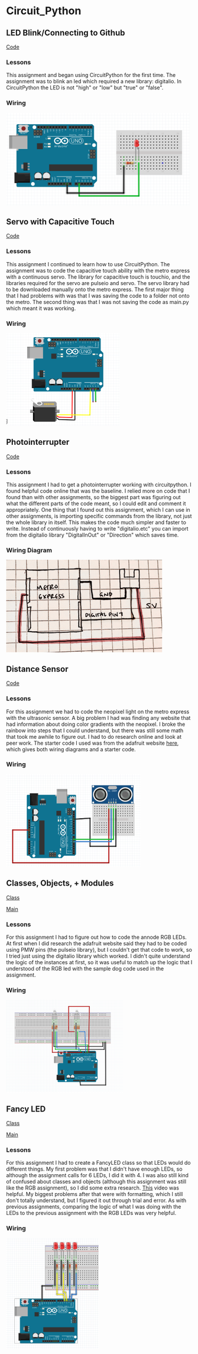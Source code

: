 # Circuit_Python

## LED Blink/Connecting to Github
[Code](https://github.com/hnovak94/Circuit_Python/blob/main/code/led_blink.py)
### Lessons

This assignment and began using CircuitPython for the first time. The assignment was to blink an led which required a new library: digitalio. In CircuitPython the LED is not "high" or "low" but "true" or "false". 

### Wiring

<img src = "https://github.com/hnovak94/Circuit_Python/blob/main/media%2Bwiring/led_blink_wd.png" height = "250">

## Servo with Capacitive Touch

[Code](https://github.com/hnovak94/Circuit_Python/blob/main/code/cp_servo.py)

### Lessons

This assignment I continued to learn how to use CircuitPython. The assignment was to code the capacitive touch ability with the metro express with a continuous servo. The library for capacitive touch is touchio, and the libraries required for the servo are pulseio and servo. The servo library had to be downloaded manually onto the metro express. The first major thing that I had problems with was that I was saving the code to a folder not onto the metro. The second thing was that I was not saving the code as main.py which meant it was working. 

### Wiring

<img src= "https://github.com/hnovak94/Circuit_Python/blob/main/media%2Bwiring/cp_servo_wd.png" height = "250">

## Photointerrupter
[Code](https://github.com/hnovak94/Circuit_Python/blob/main/code/photointerrupt_cp.py)
### Lessons

This assignment I had to get a photointerrupter working with circuitpython. I found helpful code online that was the baseline. I relied more on code that I found than with other assignments, so the biggest part was figuring out what the different parts of the code meant, so I could edit and comment it appropriately. One thing that I found out this assignment, which I can use in other assignments, is importing specific commands from the library, not just the whole library in itself. This makes the code much simpler and faster to write. Instead of continuously having to write "digitalio.etc" you can import from the digitalio library "DigitalInOut" or "Direction" which saves time. 

### Wiring Diagram

<img src= "https://github.com/hnovak94/Circuit_Python/blob/main/media_wiring/p.interrupt_wd.png" height = "250">

## Distance Sensor

[Code](https://github.com/hnovak94/Circuit_Python/blob/main/media_wiring/hcsr04.py)

### Lessons

For this assignment we had to code the neopixel light on the metro express with the ultrasonic sensor. A big problem I had was finding any website that had information about doing color gradients with the neopixel. I broke the rainbow into steps that I could understand, but there was still some math that took me awhile to figure out. I had to do research online and look at peer work. The starter code I used was from the adafruit website [here](https://learn.adafruit.com/ultrasonic-sonar-distance-sensors/python-circuitpython), which gives both wiring diagrams and a starter code.  

### Wiring
<img src= "https://github.com/hnovak94/Circuit_Python/blob/main/code/hcsr04_wd.png" height = "250">

## Classes, Objects, + Modules
[Class](https://github.com/hnovak94/Circuit_Python/blob/main/code/rgb_class/RGB.py)

[Main](https://github.com/hnovak94/Circuit_Python/blob/main/code/rgb_class/rgb_main.py)

### Lessons
For this assignment I had to figure out how to code the annode RGB LEDs. At first when I did research the adafruit website said they had to be coded using PMW pins (the pulseio library), but I couldn't get that code to work, so I tried just using the digitalio library which worked. I didn't quite understand the logic of the instances at first, so it was useful to match up the logic that I understood of the RGB led with the sample dog code used in the assignment.  
### Wiring
<img src= "https://github.com/hnovak94/Circuit_Python/blob/main/media_wiring/rgb_class_wd.png" height = "250">

## Fancy LED
[Class](https://github.com/hnovak94/Circuit_Python/blob/main/code/fancyLED.py)

[Main](https://github.com/hnovak94/Circuit_Python/blob/main/code/fancyLED_main.py)

### Lessons
For this assignment I had to create a FancyLED class so that LEDs would do different things. My first problem was that I didn't have enough LEDs, so although the assignment calls for 6 LEDs, I did it with 4. I was also still kind of confused about classes and objects (although this assignment was still like the RGB assignment), so I did some extra research. [This](https://www.youtube.com/watch?v=8yjkWGRlUmY) video was helpful. My biggest problems after that were with formatting, which I still don't totally understand, but I figured it out through trial and error. As with previous assignments, comparing the logic of what I was doing with the LEDs to the previous assignment with the RGB LEDs was very helpful.

### Wiring

<img src= "https://github.com/hnovak94/Circuit_Python/blob/main/media_wiring/fancyLED_wd.png" width = "250">
 
